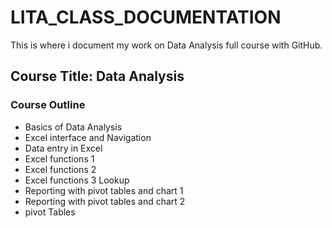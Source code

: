 # LITA_CLASS_DOCUMENTATION
This is where i document my work on Data Analysis full course with GitHub.

## Course Title: Data Analysis

### Course Outline

- Basics of Data Analysis
- Excel interface and Navigation
- Data entry in Excel
- Excel functions 1
- Excel functions 2
- Excel functions 3 Lookup
- Reporting with pivot tables and chart 1
- Reporting with pivot tables and chart 2
- pivot Tables
